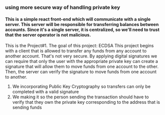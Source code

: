 ### using more secure way of handling private key
####  This is a simple react front-end which will communicate with a single server. This server will be responsible for transferring balances between accounts. Since it's a single server, it is centralized, so we'll need to trust that the server operator is not malicious.
This is the Project#1. The goal of this project: ECDSA
This project begins with a client that is allowed to transfer any funds from any account to another account. That's not very secure. By applying digital signatures we can require that only the user with the appropriate private key can create a signature that will allow them to move funds from one account to the other. Then, the server can verify the signature to move funds from one account to another.
1. We incorporating Public Key Cryptography so transfers can only be completed with a valid signature
2. We making it so the person sending the transaction should have to verify that they own the private key corresponding to the address that is sending funds
